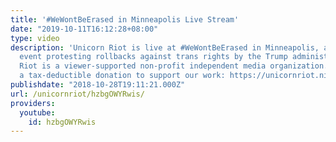 ```yaml
---
title: '#WeWontBeErased in Minneapolis Live Stream'
date: "2019-10-11T16:12:28+08:00"
type: video
description: 'Unicorn Riot is live at #WeWontBeErased in Minneapolis, a trans visibility
  event protesting rollbacks against trans rights by the Trump administration. Unicorn
  Riot is a viewer-supported non-profit independent media organization. Please consider
  a tax-deductible donation to support our work: https://unicornriot.ninja/support-our-work/'
publishdate: "2018-10-28T19:11:21.000Z"
url: /unicornriot/hzbgOWYRwis/
providers:
  youtube:
    id: hzbgOWYRwis
---
```

